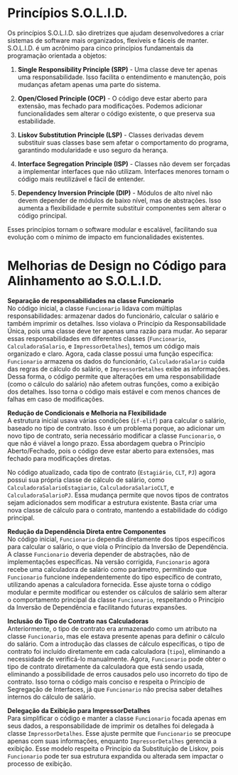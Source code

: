 # Princípios S.O.L.I.D.

Os princípios S.O.L.I.D. são diretrizes que ajudam desenvolvedores a criar sistemas de software mais organizados, flexíveis e fáceis de manter. S.O.L.I.D. é um acrônimo para cinco princípios fundamentais da programação orientada a objetos:

1. **Single Responsibility Principle (SRP)** - Uma classe deve ter apenas uma responsabilidade. Isso facilita o entendimento e manutenção, pois mudanças afetam apenas uma parte do sistema.

2. **Open/Closed Principle (OCP)** - O código deve estar aberto para extensão, mas fechado para modificações. Podemos adicionar funcionalidades sem alterar o código existente, o que preserva sua estabilidade.

3. **Liskov Substitution Principle (LSP)** - Classes derivadas devem substituir suas classes base sem afetar o comportamento do programa, garantindo modularidade e uso seguro da herança.

4. **Interface Segregation Principle (ISP)** - Classes não devem ser forçadas a implementar interfaces que não utilizam. Interfaces menores tornam o código mais reutilizável e fácil de entender.

5. **Dependency Inversion Principle (DIP)** - Módulos de alto nível não devem depender de módulos de baixo nível, mas de abstrações. Isso aumenta a flexibilidade e permite substituir componentes sem alterar o código principal.

Esses princípios tornam o software modular e escalável, facilitando sua evolução com o mínimo de impacto em funcionalidades existentes.

# Melhorias de Design no Código para Alinhamento ao S.O.L.I.D.

**Separação de responsabilidades na classe Funcionario**  
No código inicial, a classe `Funcionario` lidava com múltiplas responsabilidades: armazenar dados do funcionário, calcular o salário e também imprimir os detalhes. Isso violava o Princípio da Responsabilidade Única, pois uma classe deve ter apenas uma razão para mudar. Ao separar essas responsabilidades em diferentes classes (`Funcionario`, `CalculadoraSalario`, e `ImpressorDetalhes`), temos um código mais organizado e claro. Agora, cada classe possui uma função específica: `Funcionario` armazena os dados do funcionário, `CalculadoraSalario` cuida das regras de cálculo do salário, e `ImpressorDetalhes` exibe as informações. Dessa forma, o código permite que alterações em uma responsabilidade (como o cálculo do salário) não afetem outras funções, como a exibição dos detalhes. Isso torna o código mais estável e com menos chances de falhas em caso de modificações.

**Redução de Condicionais e Melhoria na Flexibilidade**  
A estrutura inicial usava várias condições (`if-elif`) para calcular o salário, baseado no tipo de contrato. Isso é um problema porque, ao adicionar um novo tipo de contrato, seria necessário modificar a classe `Funcionario`, o que não é viável a longo prazo. Essa abordagem quebra o Princípio Aberto/Fechado, pois o código deve estar aberto para extensões, mas fechado para modificações diretas.

No código atualizado, cada tipo de contrato (`Estagiário`, `CLT`, `PJ`) agora possui sua própria classe de cálculo de salário, como `CalculadoraSalarioEstagiario`, `CalculadoraSalarioCLT`, e `CalculadoraSalarioPJ`. Essa mudança permite que novos tipos de contratos sejam adicionados sem modificar a estrutura existente. Basta criar uma nova classe de cálculo para o contrato, mantendo a estabilidade do código principal.

**Redução da Dependência Direta entre Componentes**  
No código inicial, `Funcionario` dependia diretamente dos tipos específicos para calcular o salário, o que viola o Princípio da Inversão de Dependência. A classe `Funcionario` deveria depender de abstrações, não de implementações específicas. Na versão corrigida, `Funcionario` agora recebe uma calculadora de salário como parâmetro, permitindo que `Funcionario` funcione independentemente do tipo específico de contrato, utilizando apenas a calculadora fornecida. Esse ajuste torna o código modular e permite modificar ou estender os cálculos de salário sem alterar o comportamento principal da classe `Funcionario`, respeitando o Princípio da Inversão de Dependência e facilitando futuras expansões.

**Inclusão do Tipo de Contrato nas Calculadoras**  
Anteriormente, o tipo de contrato era armazenado como um atributo na classe `Funcionario`, mas ele estava presente apenas para definir o cálculo do salário. Com a introdução das classes de cálculo específicas, o tipo de contrato foi incluído diretamente em cada calculadora (`tipo`), eliminando a necessidade de verificá-lo manualmente. Agora, `Funcionario` pode obter o tipo de contrato diretamente da calculadora que está sendo usada, eliminando a possibilidade de erros causados pelo uso incorreto do tipo de contrato. Isso torna o código mais conciso e respeita o Princípio de Segregação de Interfaces, já que `Funcionario` não precisa saber detalhes internos do cálculo de salário.

**Delegação da Exibição para ImpressorDetalhes**  
Para simplificar o código e manter a classe `Funcionario` focada apenas em seus dados, a responsabilidade de imprimir os detalhes foi delegada à classe `ImpressorDetalhes`. Esse ajuste permite que `Funcionario` se preocupe apenas com suas informações, enquanto `ImpressorDetalhes` gerencia a exibição. Esse modelo respeita o Princípio da Substituição de Liskov, pois `Funcionario` pode ter sua estrutura expandida ou alterada sem impactar o processo de exibição.
#
